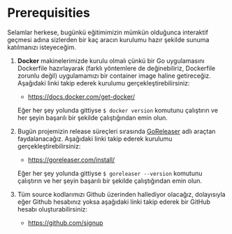 # Prerequisities

Selamlar herkese, bugünkü eğitimimizin mümkün olduğunca interaktif geçmesi adına sizlerden bir kaç aracın kurulumu hazır şekilde sunuma katılmanızı isteyeceğim.

1. **Docker** makinelerimizde kurulu olmalı çünkü bir Go uygulamasını Dockerfile hazırlayarak (farklı yöntemlere de değinebiliriz, Dockerfile zorunlu değil) uygulamamızı bir container image haline getireceğiz. Aşağıdaki linki takip ederek kurulumu gerçekleştirebilirsiniz:

    * https://docs.docker.com/get-docker/

    Eğer her şey yolunda gittiyse `$ docker version` komutunu çalıştırın ve her şeyin başarılı bir şekilde çalıştığından emin olun.

2. Bugün projemizin release süreçleri sırasında [GoReleaser](https://goreleaser.com) adlı araçtan faydalanacağız. Aşağıdaki linki takip ederek kurulumu gerçekleştirebilirsiniz:

    * https://goreleaser.com/install/

    Eğer her şey yolunda gittiyse `$ goreleaser --version` komutunu çalıştırın ve her şeyin başarılı bir şekilde çalıştığından emin olun.

3. Tüm source kodlarımızı Github üzerinden hallediyor olacağız, dolayısıyla eğer Github hesabınız yoksa aşağıdaki linki takip ederek bir GitHub hesabı oluşturabilirsiniz:

    * https://github.com/signup


